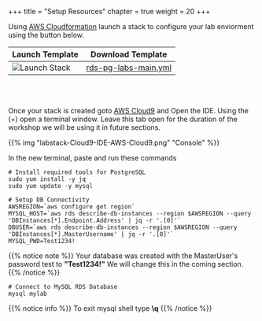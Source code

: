 +++
title = "Setup Resources"
chapter = true
weight = 20
+++

Using [AWS Cloudformation](https://console.aws.amazon.com/cloudformation/home#/stacks) launch a stack to configure your lab enviorment using the button below.

| Launch Template  | Download Template |
| ----- | ----- |
| <a href="https://console.aws.amazon.com/cloudformation/home?#/stacks/new?stackName=rds-pg-labs&templateURL=https://pg-rds-lab-cloudformation.s3.amazonaws.com/nested/rds-pg-labs-main.yml" target="_blank"><img src='/lab0-prerequisites/task2/cloudformation-launch-stack.png' alt="Launch Stack" style="float:left"></a> | [rds-pg-labs-main.yml](https://pg-rds-lab-cloudformation.s3.amazonaws.com/nested/rds-pg-labs-main.yml) |
<br>
<br>

Once your stack is created goto [AWS Cloud9](https://console.aws.amazon.com/cloud9/home) and Open the IDE.  Using the (+) open a terminal window.  Leave this tab open for the duration of the workshop we will be using it in future sections.

{{% img "labstack-Cloud9-IDE-AWS-Cloud9.png" "Console" %}}  

In the new terminal, paste and run these commands

```
# Install required tools for PostgreSQL
sudo yum install -y jq
sudo yum update -y mysql

# Setup DB Connectivity
AWSREGION=`aws configure get region`
MYSQL_HOST=`aws rds describe-db-instances --region $AWSREGION --query 'DBInstances[*].Endpoint.Address' | jq -r '.[0]'`
DBUSER=`aws rds describe-db-instances --region $AWSREGION --query 'DBInstances[*].MasterUsername' | jq -r '.[0]'`   
MYSQL_PWD=Test1234!
```

{{% notice note %}}
Your database was created with the MasterUser's password test to **"Test1234!"**  We will change this in the coming section.
{{% /notice %}}  

```
# Connect to MySQL RDS Database
mysql mylab
```

{{% notice info %}}
To exit mysql shell type **\q**
{{% /notice %}}  

